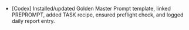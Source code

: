 - [Codex] Installed/updated Golden Master Prompt template, linked PREPROMPT, added TASK recipe, ensured preflight check, and logged daily report entry.
